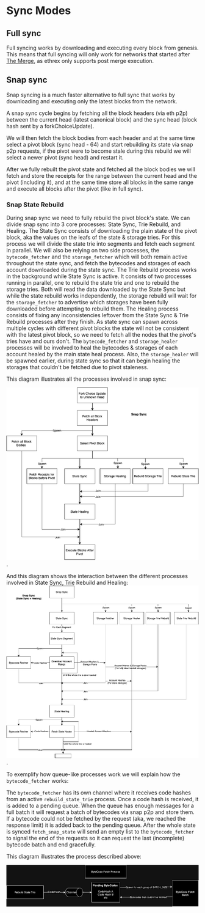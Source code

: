 # Sync Modes

## Full sync

Full syncing works by downloading and executing every block from genesis. This means that full syncing will only work for networks that started after [The Merge](https://ethereum.org/en/roadmap/merge/), as ethrex only supports post merge execution.

## Snap sync

Snap syncing is a much faster alternative to full sync that works by downloading and executing only the latest blocks from the network.

A snap sync cycle begins by fetching all the block headers (via eth p2p) between the current head (latest canonical block) and the sync head (block hash sent by a forkChoiceUpdate).

We will then fetch the block bodies from each header and at the same time select a pivot block (sync head - 64) and start rebuilding its state via snap p2p requests, if the pivot were to become stale during this rebuild we will select a newer pivot (sync head) and restart it.

After we fully rebuilt the pivot state and fetched all the block bodies we will fetch and store the receipts for the range between the current head and the pivot (including it), and at the same time store all blocks in the same range and execute all blocks after the pivot (like in full sync).

### Snap State Rebuild

During snap sync we need to fully rebuild the pivot block's state.
We can divide snap sync into 3 core processes: State Sync, Trie Rebuild, and Healing.
The State Sync consists of downloading the plain state of the pivot block, aka the values on the leafs of the state & storage tries. For this process we will divide the state trie into segments and fetch each segment in parallel. We will also be relying on two side processes, the `bytecode_fetcher` and the `storage_fetcher` which will both remain active throughout the state sync, and fetch the bytecodes and storages of each account downloaded during the state sync.
The Trie Rebuild process works in the background while State Sync is active. It consists of two processes running in parallel, one to rebuild the state trie and one to rebuild the storage tries. Both will read the data downloaded by the State Sync but while the state rebuild works independently, the storage rebuild will wait for the `storage_fetcher` to advertise which storages have been fully downloaded before attempting to rebuild them.
The Healing process consists of fixing any inconsistencies leftover from the State Sync & Trie Rebuild processes after they finish. As state sync can spawn across multiple cycles with different pivot blocks the state will not be consistent with the latest pivot block, so we need to fetch all the nodes that the pivot's tries have and ours don't. The `bytecode_fetcher` and `storage_healer` processes will be involved to heal the bytecodes & storages of each account healed by the main state heal process.
Also, the `storage_healer` will be spawned earlier, during state sync so that it can begin healing the storages that couldn't be fetched due to pivot staleness.

This diagram illustrates all the processes involved in snap sync:

![SnapSync](./diagrams/SnapSync.drawio.png).

And this diagram shows the interaction between the different processes involved in State Sync, Trie Rebuild and Healing:
![StateSyncAndHealing](./diagrams/StateSyncAndHealing.drawio.png).

To exemplify how queue-like processes work we will explain how the `bytecode_fetcher` works:

The `bytecode_fetcher` has its own channel where it receives code hashes from an active `rebuild_state_trie` process. Once a code hash is received, it is added to a pending queue. When the queue has enough messages for a full batch it will request a batch of bytecodes via snap p2p and store them. If a bytecode could not be fetched by the request (aka, we reached the response limit) it is added back to the pending queue. After the whole state is synced `fetch_snap_state` will send an empty list to the `bytecode_fetcher` to signal the end of the requests so it can request the last (incomplete) bytecode batch and end gracefully.

This diagram illustrates the process described above:

![snap_sync](./diagrams/bytecode_fetcher.jpg)
